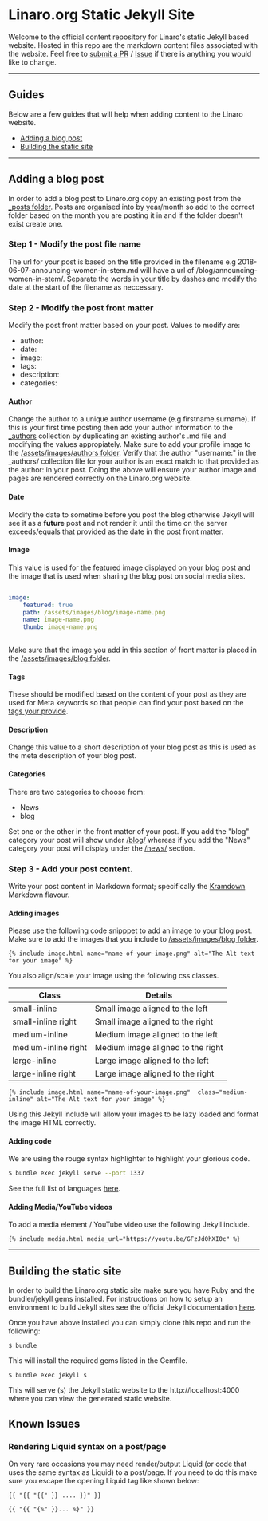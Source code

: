 # Linaro.org Static Jekyll Site

Welcome to the official content repository for Linaro's static Jekyll based website.
Hosted in this repo are the markdown content files associated with the website. Feel free to [submit a 
PR](https://github.com/linaro/website/pulls) / [Issue](https://github.com/Linaro/website/issues/new) if there is anything you would like to change.

*****

## Guides

Below are a few guides that will help when adding content to the Linaro website.

- [Adding a blog post](#adding-a-blog-post)
- [Building the static site](#building-the-static-site)


***** 

## Adding a blog post

In order to add a blog post to Linaro.org copy an existing post from the [_posts folder](https://github.com/Linaro/website/tree/master/_posts). Posts are organised into by year/month so add to the correct folder based on the month you are posting it in and if the folder doesn't exist create one.

### Step 1 - Modify the post file name
The url for your post is based on the title provided in the filename e.g 2018-06-07-announcing-women-in-stem.md will have a url of /blog/announcing-women-in-stem/. Separate the words in your title by dashes and modify the date at the start of the filename as neccessary. 

### Step 2 - Modify the post front matter

Modify the post front matter based on your post. Values to modify are:
- author:
- date:
- image:
- tags:
- description:
- categories: 

#### Author

Change the author to a unique author username (e.g firstname.surname). If this is your first time posting then add your author information to the [_authors](https://github.com/Linaro/website/blob/master/_authors) collection by duplicating an existing author's .md file and modifying the values appropiately. Make sure to add your profile image to the [/assets/images/authors folder](https://github.com/Linaro/website/tree/master/assets/images/authors). Verify that the author "username:" in the _authors/ collection file for your author is an exact match to that provided as the author: in your post. Doing the above will ensure your author image and pages are rendered correctly on the Linaro.org website.

#### Date
Modify the date to sometime before you post the blog otherwise Jekyll will see it as a __future__ post and not render it until the time on the server exceeds/equals that provided as the date in the post front matter.

#### Image

This value is used for the featured image displayed on your blog post and the image that is used when sharing the blog post on social media sites.

```YAML

image:
    featured: true
    path: /assets/images/blog/image-name.png
    name: image-name.png
    thumb: image-name.png 
    
```

Make sure that the image you add in this section of front matter is placed in the [/assets/images/blog folder](https://github.com/linaro/website/tree/master/assets/images/blog).

#### Tags
These should be modified based on the content of your post as they are used for Meta keywords so that people can find your post based on the [tags your provide](https://www.96boards.org/blog/tag/).

#### Description
Change this value to a short description of your blog post as this is used as the meta description of your blog post.

#### Categories
There are two categories to choose from:
- News
- blog

Set one or the other in the front matter of your post. If you add the "blog" category your post will show under [/blog/](https://www.linaro.org/blog/) whereas if you add the "News" category your post will display under the [/news/](https://www.linaro.org/news/) section.

### Step 3 - Add your post content.

Write your post content in Markdown format; specifically the [Kramdown](https://kramdown.gettalong.org/) Markdown flavour.

#### Adding images
Please use the following code snipppet to add an image to your blog post. Make sure to add the images that you include to [/assets/images/blog folder](https://github.com/linaro/website/tree/master/assets/images/blog).

```
{% include image.html name="name-of-your-image.png" alt="The Alt text for your image" %}
```

You also align/scale your image using the following css classes.

|Class|Details|
|-----|-------|
|small-inline|Small image aligned to the left|
|small-inline right| Small image aligned to the right|
|medium-inline|Medium image aligned to the left|
|medium-inline right|Medium image aligned to the right|
|large-inline|Large image aligned to the left|
|large-inline right|Large image aligned to the right|

```
{% include image.html name="name-of-your-image.png"  class="medium-inline" alt="The Alt text for your image" %}
```

Using this Jekyll include will allow your images to be lazy loaded and format the image HTML correctly.


#### Adding code

We are using the rouge syntax highlighter to highlight your glorious code. 

```bash
$ bundle exec jekyll serve --port 1337
```

See the full list of languages [here](https://github.com/jneen/rouge/wiki/List-of-supported-languages-and-lexers).


#### Adding Media/YouTube videos

To add a media element / YouTube video use the following Jekyll include.

```
{% include media.html media_url="https://youtu.be/GFzJd0hXI0c" %}
```


*****

## Building the static site

In order to build the Linaro.org static site make sure you have Ruby and the bundler/jekyll gems installed. For instructions on how to setup an environment to build Jekyll sites see the official Jekyll documentation [here](https://jekyllrb.com/docs/installation/).

Once you have above installed you can simply clone this repo and run the following:

```
$ bundle 
```

This will install the required gems listed in the Gemfile.

```
$ bundle exec jekyll s 
```

This will serve (s) the Jekyll static website to the http://localhost:4000 where you can view the generated static website.

## Known Issues

### Rendering Liquid syntax on a post/page
On very rare occasions you may need render/output Liquid (or code that uses the same syntax as Liquid) to a post/page. If you need to do this make sure you escape the opening Liquid tag like shown below:

```
{{ "{{ "{{" }} .... }}" }}
```

```
{{ "{{ "{%" }}... %}" }}
```
